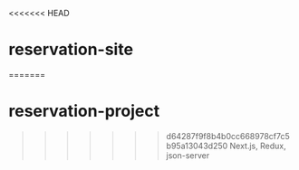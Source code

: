 <<<<<<< HEAD
# reservation-site
=======
# reservation-project
>>>>>>> d64287f9f8b4b0cc668978cf7c5b95a13043d250
Next.js, Redux, json-server
